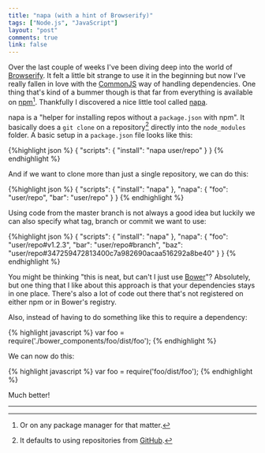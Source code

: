 ```yaml
---
title: "napa (with a hint of Browserify)"
tags: ["Node.js", "JavaScript"]
layout: "post"
comments: true
link: false
---
```


Over the last couple of weeks I've been diving deep into the world of [Browserify](http://browserify.org/). It felt a little bit strange to use it in the beginning but now I've really fallen in love with the [CommonJS](http://wiki.commonjs.org/wiki/CommonJS) way of handling dependencies. One thing that's kind of a bummer though is that far from everything is available on [npm](https://npmjs.org/)[^20140621-1]. Thankfully I discovered a nice little tool called [napa](https://github.com/shama/napa).

napa is a "helper for installing repos without a `package.json` with npm". It basically does a `git clone` on a repository[^20140621-2] directly into the `node_modules` folder. A basic setup in a `package.json` file looks like this:

{%highlight json %}
{
  "scripts": {
    "install": "napa user/repo"
  }
}
{% endhighlight %}

And if we want to clone more than just a single repository, we can do this:

{%highlight json %}
{
  "scripts": {
    "install": "napa"
  },
  "napa": {
    "foo": "user/repo",
    "bar": "user/repo"
  }
}
{% endhighlight %}

Using code from the master branch is not always a good idea but luckily we can also specify what tag, branch or commit we want to use:

{%highlight json %}
{
  "scripts": {
    "install": "napa"
  },
  "napa": {
    "foo": "user/repo#v1.2.3",
    "bar": "user/repo#branch",
    "baz": "user/repo#347259472813400c7a982690acaa516292a8be40"
  }
}
{% endhighlight %}

You might be thinking "this is neat, but can't I just use [Bower](http://bower.io/)"? Absolutely, but one thing that I like about this approach is that your dependencies stays in one place. There's also a lot of code out there that's not registered on either npm or in Bower's registry.

Also, instead of having to do something like this to require a dependency:

{% highlight javascript %}
var foo = require('./bower_components/foo/dist/foo');
{% endhighlight %}

We can now do this:

{% highlight javascript %}
var foo = require('foo/dist/foo');
{% endhighlight %}

Much better!

* * *

[^20140621-1]: Or on any package manager for that matter.
[^20140621-2]: It defaults to using repositories from [GitHub](https://github.com/).
